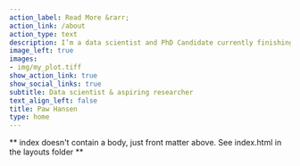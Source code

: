```yaml
---
action_label: Read More &rarr;
action_link: /about
action_type: text
description: I’m a data scientist and PhD Candidate currently finishing my dissertation in Political Science at the University of Copenhagen. My research centers on welfare encounters between frontline workers and their clients. 
image_left: true
images:
- img/my_plot.tiff
show_action_link: true
show_social_links: true
subtitle: Data scientist & aspiring researcher
text_align_left: false
title: Paw Hansen
type: home
---
```


** index doesn't contain a body, just front matter above.
See index.html in the layouts folder **
